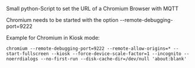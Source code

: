 Small python-Script to set the URL of a Chromium Browser with MQTT

Chromium needs to be started with the option --remote-debugging-port=9222

Example for Chromium in Kiosk mode:
```
chromium --remote-debugging-port=9222 --remote-allow-origins=* --start-fullscreen --kiosk --force-device-scale-factor=1 --incognito --noerrdialogs --no-first-run --disk-cache-dir=/dev/null 'about:blank'
```
